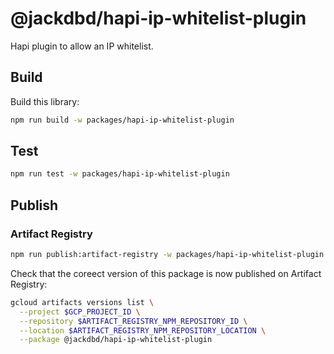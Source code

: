 # @jackdbd/hapi-ip-whitelist-plugin

Hapi plugin to allow an IP whitelist.

## Build

Build this library:

```sh
npm run build -w packages/hapi-ip-whitelist-plugin
```

## Test

```sh
npm run test -w packages/hapi-ip-whitelist-plugin
```

## Publish

### Artifact Registry

```sh
npm run publish:artifact-registry -w packages/hapi-ip-whitelist-plugin
```

Check that the coreect version of this package is now published on Artifact Registry:

```sh
gcloud artifacts versions list \
  --project $GCP_PROJECT_ID \
  --repository $ARTIFACT_REGISTRY_NPM_REPOSITORY_ID \
  --location $ARTIFACT_REGISTRY_NPM_REPOSITORY_LOCATION \
  --package @jackdbd/hapi-ip-whitelist-plugin
```
